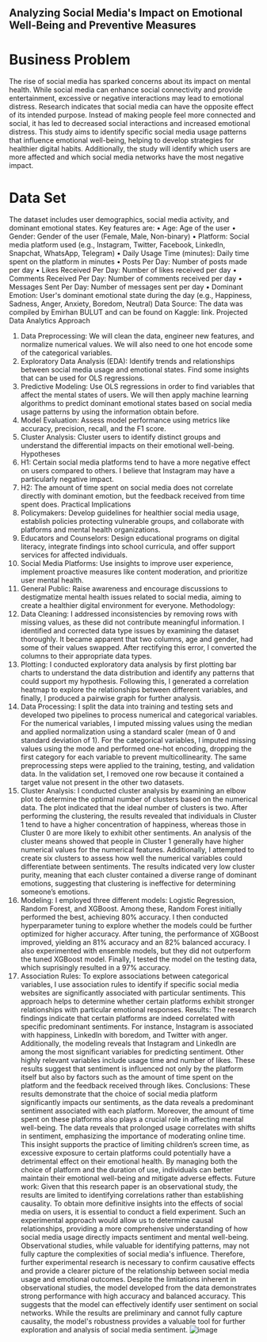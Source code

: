 ## Analyzing Social Media's Impact on Emotional Well-Being and Preventive Measures
# Business Problem
The rise of social media has sparked concerns about its impact on mental health. While social media can enhance social connectivity and provide entertainment, excessive or negative interactions may lead to emotional distress. Research indicates that social media can have the opposite effect of its intended purpose.  Instead of making people feel more connected and social, it has led to decreased social interactions and increased emotional distress.  This study aims to identify specific social media usage patterns that influence emotional well-being, helping to develop strategies for healthier digital habits. Additionally, the study will identify which users are more affected and which social media networks have the most negative impact.
# Data Set
The dataset includes user demographics, social media activity, and dominant emotional states. 
Key features are:
•	Age: Age of the user
•	Gender: Gender of the user (Female, Male, Non-binary)
•	Platform: Social media platform used (e.g., Instagram, Twitter, Facebook, LinkedIn, Snapchat, WhatsApp, Telegram)
•	Daily Usage Time (minutes): Daily time spent on the platform in minutes
•	Posts Per Day: Number of posts made per day
•	Likes Received Per Day: Number of likes received per day
•	Comments Received Per Day: Number of comments received per day
•	Messages Sent Per Day: Number of messages sent per day
•	Dominant Emotion: User's dominant emotional state during the day (e.g., Happiness, Sadness, Anger, Anxiety, Boredom, Neutral)
Data Source: The data was compiled by Emirhan BULUT and can be found on Kaggle: link.
Projected Data Analytics Approach
1.	Data Preprocessing: We will clean the data, engineer new features, and normalize numerical values. We will also need to one hot encode some of the categorical variables.
2.	Exploratory Data Analysis (EDA): Identify trends and relationships between social media usage and emotional states. Find some insights that can be used for OLS regressions.
3.	Predictive Modeling: Use OLS regressions in order to find variables that affect the mental states of users. We will then apply machine learning algorithms to predict dominant emotional states based on social media usage patterns by using the information obtain before.
4.	Model Evaluation: Assess model performance using metrics like accuracy, precision, recall, and the F1 score.
5.	Cluster Analysis: Cluster users to identify distinct groups and understand the differential impacts on their emotional well-being.
Hypotheses
1.	H1: Certain social media platforms tend to have a more negative effect on users compared to others. I believe that Instagram may have a particularly negative impact.
2.	H2: The amount of time spent on social media does not correlate directly with dominant emotion, but the feedback received from time spent does.
Practical Implications
1.	Policymakers: Develop guidelines for healthier social media usage, establish policies protecting vulnerable groups, and collaborate with platforms and mental health organizations.
2.	Educators and Counselors: Design educational programs on digital literacy, integrate findings into school curricula, and offer support services for affected individuals.
3.	Social Media Platforms: Use insights to improve user experience, implement proactive measures like content moderation, and prioritize user mental health.
4.	General Public: Raise awareness and encourage discussions to destigmatize mental health issues related to social media, aiming to create a healthier digital environment for everyone.
Methodology:
1.	Data Cleaning: I addressed inconsistencies by removing rows with missing values, as these did not contribute meaningful information. I identified and corrected data type issues by examining the dataset thoroughly. It became apparent that two columns, age and gender, had some of their values swapped. After rectifying this error, I converted the columns to their appropriate data types.
2.	Plotting: I conducted exploratory data analysis by first plotting bar charts to understand the data distribution and identify any patterns that could support my hypothesis. Following this, I generated a correlation heatmap to explore the relationships between different variables, and finally, I produced a pairwise graph for further analysis.
3.	Data Processing: I split the data into training and testing sets and developed two pipelines to process numerical and categorical variables. For the numerical variables, I imputed missing values using the median and applied normalization using a standard scaler (mean of 0 and standard deviation of 1). For the categorical variables, I imputed missing values using the mode and performed one-hot encoding, dropping the first category for each variable to prevent multicollinearity. The same preprocessing steps were applied to the training, testing, and validation data. In the validation set, I removed one row because it contained a target value not present in the other two datasets.
4.	Cluster Analysis: I conducted cluster analysis by examining an elbow plot to determine the optimal number of clusters based on the numerical data. The plot indicated that the ideal number of clusters is two. After performing the clustering, the results revealed that individuals in Cluster 1 tend to have a higher concentration of happiness, whereas those in Cluster 0 are more likely to exhibit other sentiments. An analysis of the cluster means showed that people in Cluster 1 generally have higher numerical values for the numerical features. Additionally, I attempted to create six clusters to assess how well the numerical variables could differentiate between sentiments. The results indicated very low cluster purity, meaning that each cluster contained a diverse range of dominant emotions, suggesting that clustering is ineffective for determining someone’s emotions.
5.	Modeling: I employed three different models: Logistic Regression, Random Forest, and XGBoost. Among these, Random Forest initially performed the best, achieving 80% accuracy. I then conducted hyperparameter tuning to explore whether the models could be further optimized for higher accuracy. After tuning, the performance of XGBoost improved, yielding an 81% accuracy and an 82% balanced accuracy. I also experimented with ensemble models, but they did not outperform the tuned XGBoost model. Finally, I tested the model on the testing data, which suprisingly resulted in a 97% accuracy.
6.	Association Rules: To explore associations between categorical variables, I use association rules to identify if specific social media websites are significantly associated with particular sentiments. This approach helps to determine whether certain platforms exhibit stronger relationships with particular emotional responses.
Results: The research findings indicate that certain platforms are indeed correlated with specific predominant sentiments. For instance, Instagram is associated with happiness, LinkedIn with boredom, and Twitter with anger. Additionally, the modeling reveals that Instagram and LinkedIn are among the most significant variables for predicting sentiment. Other highly relevant variables include usage time and number of likes. These results suggest that sentiment is influenced not only by the platform itself but also by factors such as the amount of time spent on the platform and the feedback received through likes.
Conclusions: These results demonstrate that the choice of social media platform significantly impacts our sentiments, as the data reveals a predominant sentiment associated with each platform. Moreover, the amount of time spent on these platforms also plays a crucial role in affecting mental well-being. The data reveals that prolonged usage correlates with shifts in sentiment, emphasizing the importance of moderating online time. This insight supports the practice of limiting children’s screen time, as excessive exposure to certain platforms could potentially have a detrimental effect on their emotional health. By managing both the choice of platform and the duration of use, individuals can better maintain their emotional well-being and mitigate adverse effects.
Future work: Given that this research paper is an observational study, the results are limited to identifying correlations rather than establishing causality. To obtain more definitive insights into the effects of social media on users, it is essential to conduct a field experiment. Such an experimental approach would allow us to determine causal relationships, providing a more comprehensive understanding of how social media usage directly impacts sentiment and mental well-being. Observational studies, while valuable for identifying patterns, may not fully capture the complexities of social media's influence. Therefore, further experimental research is necessary to confirm causative effects and provide a clearer picture of the relationship between social media usage and emotional outcomes. Despite the limitations inherent in observational studies, the model developed from the data demonstrates strong performance with high accuracy and balanced accuracy. This suggests that the model can effectively identify user sentiment on social networks. While the results are preliminary and cannot fully capture causality, the model's robustness provides a valuable tool for further exploration and analysis of social media sentiment.
![image](https://github.com/user-attachments/assets/a8273158-0431-48a4-9e16-5e1e8db34fce)
